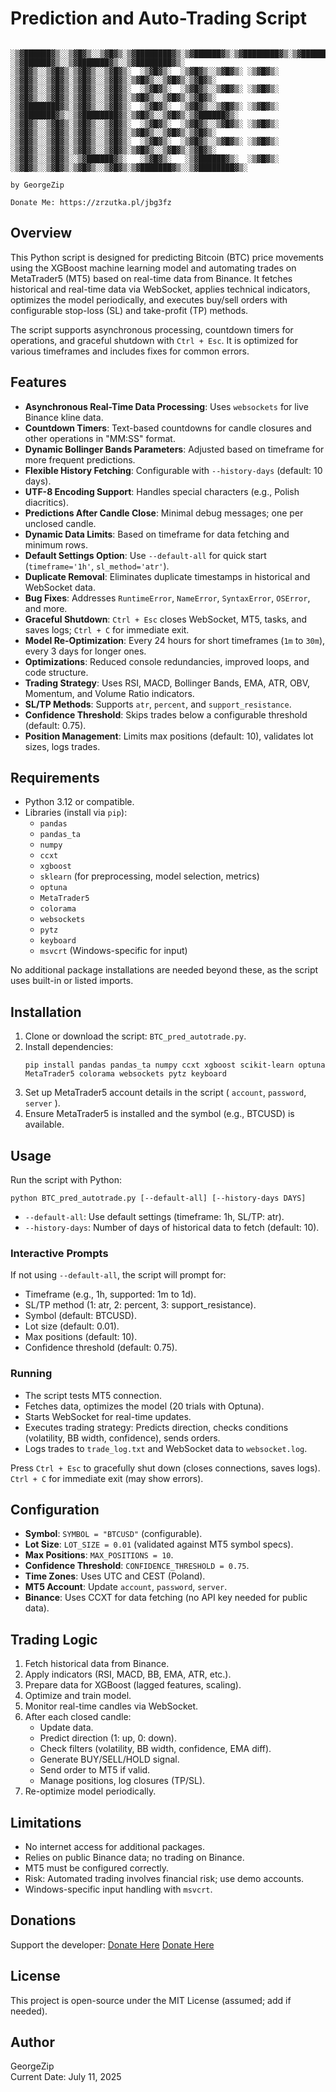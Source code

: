 # Prediction and Auto-Trading Script

```
 ░▒▓██████▓▒░░▒▓█▓▒░░▒▓█▓▒░▒▓████████▓▒░▒▓██████▓▒░▒▓████████▓▒░▒▓███████▓▒░ ░▒▓██████▓▒░░▒▓███████▓▒░░▒▓████████▓▒░ 
░▒▓█▓▒░░▒▓█▓▒░▒▓█▓▒░░▒▓█▓▒░  ░▒▓█▓▒░  ░▒▓█▓▒░░▒▓█▓▒░ ░▒▓█▓▒░   ░▒▓█▓▒░░▒▓█▓▒░▒▓█▓▒░░▒▓█▓▒░▒▓█▓▒░░▒▓█▓▒░▒▓█▓▒░        
░▒▓█▓▒░░▒▓█▓▒░▒▓█▓▒░░▒▓█▓▒░  ░▒▓█▓▒░  ░▒▓█▓▒░░▒▓█▓▒░ ░▒▓█▓▒░   ░▒▓█▓▒░░▒▓█▓▒░▒▓█▓▒░░▒▓█▓▒░▒▓█▓▒░░▒▓█▓▒░▒▓█▓▒░        
░▒▓████████▓▒░▒▓█▓▒░░▒▓█▓▒░  ░▒▓█▓▒░  ░▒▓█▓▒░░▒▓█▓▒░ ░▒▓█▓▒░   ░▒▓███████▓▒░░▒▓████████▓▒░▒▓█▓▒░░▒▓█▓▒░▒▓██████▓▒░   
░▒▓█▓▒░░▒▓█▓▒░▒▓█▓▒░░▒▓█▓▒░  ░▒▓█▓▒░  ░▒▓█▓▒░░▒▓█▓▒░ ░▒▓█▓▒░   ░▒▓█▓▒░░▒▓█▓▒░▒▓█▓▒░░▒▓█▓▒░▒▓█▓▒░░▒▓█▓▒░▒▓█▓▒░        
░▒▓█▓▒░░▒▓█▓▒░▒▓█▓▒░░▒▓█▓▒░  ░▒▓█▓▒░  ░▒▓█▓▒░░▒▓█▓▒░ ░▒▓█▓▒░   ░▒▓█▓▒░░▒▓█▓▒░▒▓█▓▒░░▒▓█▓▒░▒▓█▓▒░░▒▓█▓▒░▒▓█▓▒░        
░▒▓█▓▒░░▒▓█▓▒░░▒▓██████▓▒░   ░▒▓█▓▒░   ░▒▓██████▓▒░  ░▒▓█▓▒░   ░▒▓█▓▒░░▒▓█▓▒░▒▓█▓▒░░▒▓█▓▒░▒▓███████▓▒░░▒▓████████▓▒░ 

by GeorgeZip

Donate Me: https://zrzutka.pl/jbg3fz
```

## Overview

This Python script is designed for predicting Bitcoin (BTC) price movements using the XGBoost machine learning model and automating trades on MetaTrader5 (MT5) based on real-time data from Binance. It fetches historical and real-time data via WebSocket, applies technical indicators, optimizes the model periodically, and executes buy/sell orders with configurable stop-loss (SL) and take-profit (TP) methods.

The script supports asynchronous processing, countdown timers for operations, and graceful shutdown with `Ctrl + Esc`. It is optimized for various timeframes and includes fixes for common errors.

## Features

- **Asynchronous Real-Time Data Processing**: Uses `websockets` for live Binance kline data.
- **Countdown Timers**: Text-based countdowns for candle closures and other operations in "MM:SS" format.
- **Dynamic Bollinger Bands Parameters**: Adjusted based on timeframe for more frequent predictions.
- **Flexible History Fetching**: Configurable with `--history-days` (default: 10 days).
- **UTF-8 Encoding Support**: Handles special characters (e.g., Polish diacritics).
- **Predictions After Candle Close**: Minimal debug messages; one per unclosed candle.
- **Dynamic Data Limits**: Based on timeframe for data fetching and minimum rows.
- **Default Settings Option**: Use `--default-all` for quick start (`timeframe='1h'`, `sl_method='atr'`).
- **Duplicate Removal**: Eliminates duplicate timestamps in historical and WebSocket data.
- **Bug Fixes**: Addresses `RuntimeError`, `NameError`, `SyntaxError`, `OSError`, and more.
- **Graceful Shutdown**: `Ctrl + Esc` closes WebSocket, MT5, tasks, and saves logs; `Ctrl + C` for immediate exit.
- **Model Re-Optimization**: Every 24 hours for short timeframes (`1m` to `30m`), every 3 days for longer ones.
- **Optimizations**: Reduced console redundancies, improved loops, and code structure.
- **Trading Strategy**: Uses RSI, MACD, Bollinger Bands, EMA, ATR, OBV, Momentum, and Volume Ratio indicators.
- **SL/TP Methods**: Supports `atr`, `percent`, and `support_resistance`.
- **Confidence Threshold**: Skips trades below a configurable threshold (default: 0.75).
- **Position Management**: Limits max positions (default: 10), validates lot sizes, logs trades.

## Requirements

- Python 3.12 or compatible.
- Libraries (install via `pip`):
  - `pandas`
  - `pandas_ta`
  - `numpy`
  - `ccxt`
  - `xgboost`
  - `sklearn` (for preprocessing, model selection, metrics)
  - `optuna`
  - `MetaTrader5`
  - `colorama`
  - `websockets`
  - `pytz`
  - `keyboard`
  - `msvcrt` (Windows-specific for input)

No additional package installations are needed beyond these, as the script uses built-in or listed imports.

## Installation

1. Clone or download the script: `BTC_pred_autotrade.py`.
2. Install dependencies:
   ```
   pip install pandas pandas_ta numpy ccxt xgboost scikit-learn optuna MetaTrader5 colorama websockets pytz keyboard
   ```
3. Set up MetaTrader5 account details in the script ( `account`, `password`, `server` ).
4. Ensure MetaTrader5 is installed and the symbol (e.g., BTCUSD) is available.

## Usage

Run the script with Python:

```
python BTC_pred_autotrade.py [--default-all] [--history-days DAYS]
```

- `--default-all`: Use default settings (timeframe: 1h, SL/TP: atr).
- `--history-days`: Number of days of historical data to fetch (default: 10).

### Interactive Prompts

If not using `--default-all`, the script will prompt for:
- Timeframe (e.g., 1h, supported: 1m to 1d).
- SL/TP method (1: atr, 2: percent, 3: support_resistance).
- Symbol (default: BTCUSD).
- Lot size (default: 0.01).
- Max positions (default: 10).
- Confidence threshold (default: 0.75).

### Running

- The script tests MT5 connection.
- Fetches data, optimizes the model (20 trials with Optuna).
- Starts WebSocket for real-time updates.
- Executes trading strategy: Predicts direction, checks conditions (volatility, BB width, confidence), sends orders.
- Logs trades to `trade_log.txt` and WebSocket data to `websocket.log`.

Press `Ctrl + Esc` to gracefully shut down (closes connections, saves logs). `Ctrl + C` for immediate exit (may show errors).

## Configuration

- **Symbol**: `SYMBOL = "BTCUSD"` (configurable).
- **Lot Size**: `LOT_SIZE = 0.01` (validated against MT5 symbol specs).
- **Max Positions**: `MAX_POSITIONS = 10`.
- **Confidence Threshold**: `CONFIDENCE_THRESHOLD = 0.75`.
- **Time Zones**: Uses UTC and CEST (Poland).
- **MT5 Account**: Update `account`, `password`, `server`.
- **Binance**: Uses CCXT for data fetching (no API key needed for public data).

## Trading Logic

1. Fetch historical data from Binance.
2. Apply indicators (RSI, MACD, BB, EMA, ATR, etc.).
3. Prepare data for XGBoost (lagged features, scaling).
4. Optimize and train model.
5. Monitor real-time candles via WebSocket.
6. After each closed candle:
   - Update data.
   - Predict direction (1: up, 0: down).
   - Check filters (volatility, BB width, confidence, EMA diff).
   - Generate BUY/SELL/HOLD signal.
   - Send order to MT5 if valid.
   - Manage positions, log closures (TP/SL).
7. Re-optimize model periodically.

## Limitations

- No internet access for additional packages.
- Relies on public Binance data; no trading on Binance.
- MT5 must be configured correctly.
- Risk: Automated trading involves financial risk; use demo accounts.
- Windows-specific input handling with `msvcrt`.

## Donations

Support the developer: [Donate Here](https://zrzutka.pl/jbg3fz)
                       [Donate Here](https://suppi.pl/georgezip)



## License

This project is open-source under the MIT License (assumed; add if needed).

## Author

GeorgeZip  
Current Date: July 11, 2025
